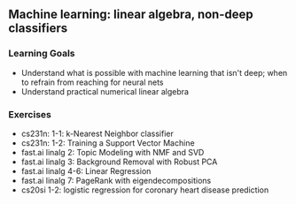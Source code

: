 ## Machine learning: linear algebra, non-deep classifiers

### Learning Goals

- Understand what is possible with machine learning that isn't deep; when to refrain from reaching for neural nets
- Understand practical numerical linear algebra

### Exercises

- cs231n: 1-1: k-Nearest Neighbor classifier
- cs231n: 1-2: Training a Support Vector Machine
- fast.ai linalg 2: Topic Modeling with NMF and SVD
- fast.ai linalg 3: Background Removal with Robust PCA
- fast.ai linalg 4-6: Linear Regression
- fast.ai linalg 7: PageRank with eigendecompositions
- cs20si 1-2: logistic regression for coronary heart disease prediction
